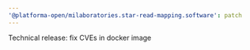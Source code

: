 ```yaml
---
'@platforma-open/milaboratories.star-read-mapping.software': patch
---
```


Technical release: fix CVEs in docker image
